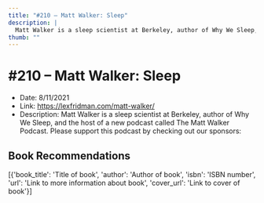 ```yaml
---
title: "#210 – Matt Walker: Sleep"
description: |
  Matt Walker is a sleep scientist at Berkeley, author of Why We Sleep, and the host of a new podcast called The Matt Walker Podcast. Please support this podcast by checking out our sponsors:"
thumb: ""
---
```


# #210 – Matt Walker: Sleep

  - Date: 8/11/2021
  - Link: https://lexfridman.com/matt-walker/
  - Description: Matt Walker is a sleep scientist at Berkeley, author of Why We Sleep, and the host of a new podcast called The Matt Walker Podcast. Please support this podcast by checking out our sponsors:

## Book Recommendations

[{'book_title': 'Title of book', 'author': 'Author of book', 'isbn': 'ISBN number', 'url': 'Link to more information about book', 'cover_url': 'Link to cover of book'}]